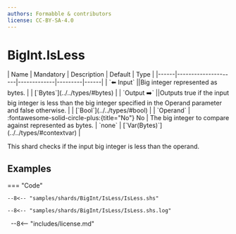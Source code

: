 ```yaml
---
authors: Formabble & contributors
license: CC-BY-SA-4.0
---
```



# BigInt.IsLess

<div class="sh-parameters" markdown="1">
| Name | Mandatory | Description | Default | Type |
|------|---------------------|-------------|---------|------|
| `⬅️ Input` ||Big integer represented as bytes. | | [`Bytes`](../../types/#bytes) |
| `Output ➡️` ||Outputs true if the input big integer is less than the big integer specified in the Operand parameter and false otherwise. | | [`Bool`](../../types/#bool) |
| `Operand` | :fontawesome-solid-circle-plus:{title="No"} No  | The big integer to compare against represented as bytes. | `none` | [`Var(Bytes)`](../../types/#contextvar) |

</div>

This shard checks if the input big integer is less than the operand.

## Examples

=== "Code"

  ```x86asm linenums="1"
  --8<-- "samples/shards/BigInt/IsLess/IsLess.shs"
  ```

  ```
  --8<-- "samples/shards/BigInt/IsLess/IsLess.shs.log"
  ```
&nbsp;
--8<-- "includes/license.md"

